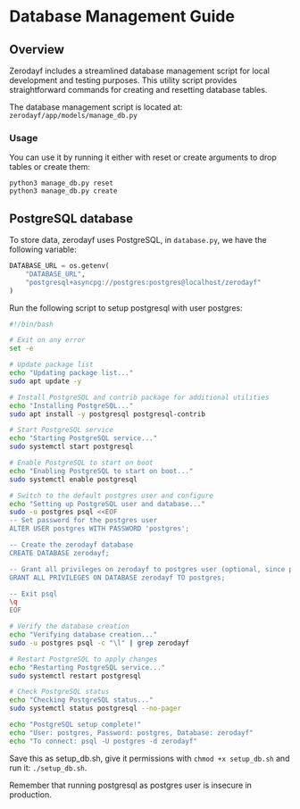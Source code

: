 # Database Management Guide

## Overview
Zerodayf includes a streamlined database management script for local development and testing purposes. This utility script provides straightforward commands for creating and resetting database tables. 

The database management script is located at: `zerodayf/app/models/manage_db.py`

### Usage
You can use it by running it either with reset or create arguments to drop tables or create them:
```
python3 manage_db.py reset
python3 manage_db.py create
```

## PostgreSQL database
To store data, zerodayf uses PostgreSQL, in `database.py`, we have the following variable:
```py
DATABASE_URL = os.getenv(
    "DATABASE_URL",
    "postgresql+asyncpg://postgres:postgres@localhost/zerodayf"
)
```

Run the following script to setup postgresql with user postgres:
```bash
#!/bin/bash

# Exit on any error
set -e

# Update package list
echo "Updating package list..."
sudo apt update -y

# Install PostgreSQL and contrib package for additional utilities
echo "Installing PostgreSQL..."
sudo apt install -y postgresql postgresql-contrib

# Start PostgreSQL service
echo "Starting PostgreSQL service..."
sudo systemctl start postgresql

# Enable PostgreSQL to start on boot
echo "Enabling PostgreSQL to start on boot..."
sudo systemctl enable postgresql

# Switch to the default postgres user and configure
echo "Setting up PostgreSQL user and database..."
sudo -u postgres psql <<EOF
-- Set password for the postgres user
ALTER USER postgres WITH PASSWORD 'postgres';

-- Create the zerodayf database
CREATE DATABASE zerodayf;

-- Grant all privileges on zerodayf to postgres user (optional, since postgres is superuser)
GRANT ALL PRIVILEGES ON DATABASE zerodayf TO postgres;

-- Exit psql
\q
EOF

# Verify the database creation
echo "Verifying database creation..."
sudo -u postgres psql -c "\l" | grep zerodayf

# Restart PostgreSQL to apply changes
echo "Restarting PostgreSQL service..."
sudo systemctl restart postgresql

# Check PostgreSQL status
echo "Checking PostgreSQL status..."
sudo systemctl status postgresql --no-pager

echo "PostgreSQL setup complete!"
echo "User: postgres, Password: postgres, Database: zerodayf"
echo "To connect: psql -U postgres -d zerodayf"
```

Save this as setup_db.sh, give it permissions with `chmod +x setup_db.sh` and run it: `./setup_db.sh`. 

Remember that running postgresql as postgres user is insecure in production. 

